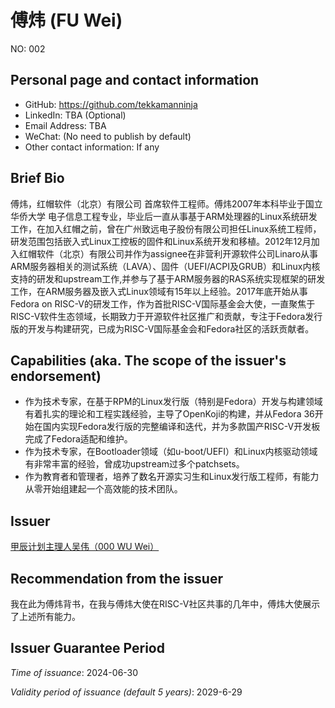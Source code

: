 # 傅炜 (FU Wei)

NO: 002

## Personal page and contact information

- GitHub: https://github.com/tekkamanninja
- LinkedIn: TBA (Optional)
- Email Address: TBA
- WeChat: (No need to publish by default)
- Other contact information: If any

## Brief Bio

傅炜，红帽软件（北京）有限公司 首席软件工程师。傅炜2007年本科毕业于国立华侨大学 电子信息工程专业，毕业后一直从事基于ARM处理器的Linux系统研发工作，在加入红帽之前，曾在广州致远电子股份有限公司担任Linux系统工程师，研发范围包括嵌入式Linux工控板的固件和Linux系统开发和移植。2012年12月加入红帽软件（北京）有限公司并作为assignee在非营利开源软件公司Linaro从事ARM服务器相关的测试系统（LAVA）、固件（UEFI/ACPI及GRUB）和Linux内核支持的研发和upstream工作,并参与了基于ARM服务器的RAS系统实现框架的研发工作，在ARM服务器及嵌入式Linux领域有15年以上经验。2017年底开始从事Fedora on RISC-V的研发工作，作为首批RISC-V国际基金会大使，一直聚焦于RISC-V软件生态领域，长期致力于开源软件社区推广和贡献，专注于Fedora发行版的开发与构建研究，已成为RISC-V国际基金会和Fedora社区的活跃贡献者。

## Capabilities (aka. The scope of the issuer's endorsement)

- 作为技术专家，在基于RPM的Linux发行版（特别是Fedora）开发与构建领域有着扎实的理论和工程实践经验，主导了OpenKoji的构建，并从Fedora 36开始在国内实现Fedora发行版的完整编译和迭代，并为多款国产RISC-V开发板完成了Fedora适配和维护。
- 作为技术专家，在Bootloader领域（如u-boot/UEFI）和Linux内核驱动领域有非常丰富的经验，曾成功upstream过多个patchsets。
- 作为教育者和管理者，培养了数名开源实习生和Linux发行版工程师，有能力从零开始组建起一个高效能的技术团队。

## Issuer

[甲辰计划主理人吴伟（000 WU Wei）](./000-WU-WEI.md)

## Recommendation from the issuer

我在此为傅炜背书，在我与傅炜大使在RISC-V社区共事的几年中，傅炜大使展示了上述所有能力。

## Issuer Guarantee Period

*Time of issuance*: 2024-06-30

*Validity period of issuance (default 5 years)*: 2029-6-29
